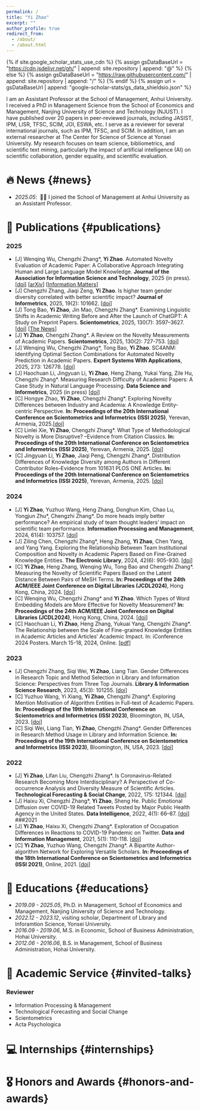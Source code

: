 ```yaml
---
permalink: /
title: "Yi Zhao"
excerpt: ""
author_profile: true
redirect_from: 
  - /about/
  - /about.html
---
```


{% if site.google_scholar_stats_use_cdn %}
{% assign gsDataBaseUrl = "https://cdn.jsdelivr.net/gh/" | append: site.repository | append: "@" %}
{% else %}
{% assign gsDataBaseUrl = "https://raw.githubusercontent.com/" | append: site.repository | append: "/" %}
{% endif %}
{% assign url = gsDataBaseUrl | append: "google-scholar-stats/gs_data_shieldsio.json" %}

<span class='anchor' id='about-me'></span>

I am an Assistant Professor at the School of Management, Anhui University. I received a PhD in Management Science from the School of Economics and Management, Nanjing University of Science and Technology (NJUST). I have published over 20 papers in peer-reviewed journals, including JASIST, IPM, LISR, TFSC, SCIM, JOI, ESWA, etc. I serve as a reviewer for several international journals, such as IPM, TFSC, and SCIM. In addition, I am an external researcher at The Center for Science of Science at Yonsei University. My research focuses on team science, bibliometrics, and scientific text mining, particularly the impact of artificial intelligence (AI) on scientific collaboration, gender equality, and scientific evaluation.


# 🔥 News {#news}
- *2025.05*: &nbsp;🎉🎉 I joined the School of Management at Anhui University as an Assistant Professor. 


# 📝 Publications {#publications}
### 2025
- [J] Wenqing Wu, Chengzhi Zhang*, **Yi Zhao**. Automated Novelty Evaluation of Academic Paper: A Collaborative Approach Integrating Human and Large Language Model Knowledge. **Journal of the Association for Information Science and Technology**, 2025 (in press). [[doi](https://asistdl.onlinelibrary.wiley.com/doi/10.1002/asi.70005?af=R)] [[arXiv](https://arxiv.org/abs/2507.11330)] [[Information Matters](https://informationmatters.org/2025/07/assess-novelty-in-academic-research-a-human-ai-collaborative-approach/)]
- [J] Chengzhi Zhang, Jiaqi Zeng, **Yi Zhao**. Is higher team gender diversity correlated with better scientific impact? **Journal of Informetrics**, 2025, 19(2): 101662. [[doi](https://www.sciencedirect.com/science/article/pii/S1751157725000264?via%3Dihub)]
- [J] Tong Bao, **Yi Zhao**, Jin Mao, Chengzhi Zhang*. Examining Linguistic Shifts in Academic Writing Before and After the Launch of ChatGPT: A Study on Preprint Papers. **Scientometrics**, 2025, 130(7): 3597–3627. [[doi](https://link.springer.com/article/10.1007/s11192-025-05341-y)] [[The News](https://www.timeshighereducation.com/news/ais-hyperbole-making-journal-abstracts-harder-read)]
- [J] **Yi Zhao**, Chengzhi Zhang*. A Review on the Novelty Measurements of Academic Papers. **Scientometrics**, 2025, 130(2): 727-753. [[doi](https://link.springer.com/article/10.1007/s11192-025-05234-0)]
- [J] Wenqing Wu, Chengzhi Zhang*, Tong Bao, **Yi Zhao**. SC4ANM: Identifying Optimal Section Combinations for Automated Novelty Prediction in Academic Papers. **Expert Systems With Applications**, 2025, 273: 126778. [[doi](https://www.sciencedirect.com/science/article/pii/S0957417425004002?via%3Dihub)]
- [J] Haochuan Li, Jingyuan Li, **Yi Zhao**, Heng Zhang, Yukai Yang, Zile Hu, Chengzhi Zhang*. Measuring Research Difficulty of Academic Papers: A Case Study in Natural Language Processing. **Data Science and Informetrics**, 2025 (in press) [[doi](https://www.sciencedirect.com/science/article/pii/S2694610625000396?via%3Dihub)]
- [C] Hongye Zhao, **Yi Zhao**, Chengzhi Zhang*. Exploring Novelty Differences between Industry and Academia: A Knowledge Entity-centric Perspective. **In: Proceedings of the 20th International Conference on Scientometrics and Informetrics (ISSI 2025)**, Yerevan, Armenia, 2025.[[doi](https://issi2025.iiap.sci.am/wp-content/uploads/2025/07/29.-Zhao_fp_issi2025_115.pdf)]
- [C] Linlei Xie, **Yi Zhao**, Chengzhi Zhang*. What Type of Methodological Novelty is More Disruptive? –Evidence from Citation Classics. **In: Proceedings of the 20th International Conference on Scientometrics and Informetrics (ISSI 2025)**, Yerevan, Armenia, 2025. [[doi](https://issi2025.iiap.sci.am/wp-content/uploads/2025/07/90.-Xie_fp_issi2025_184.pdf)]
- [C] Jingyuan Li, **Yi Zhao**, Jiaqi Peng, Chengzhi Zhang*. Distribution Differences of Knowledge Diversity among Authors in Different Contributor Roles–Evidence from 101631 PLOS ONE Articles. **In: Proceedings of the 20th International Conference on Scientometrics and Informetrics (ISSI 2025)**, Yerevan, Armenia, 2025. [[doi](https://issi2025.iiap.sci.am/wp-content/uploads/2025/07/18%e2%80%a4-Li_rp_issi2025_192.pdf)]
### 2024
- [J] **Yi Zhao**, Yuzhuo Wang, Heng Zhang, Donghun Kim, Chao Lu, Yongjun Zhu*, Chengzhi Zhang*. Do more heads imply better performance? An empirical study of team thought leaders’ impact on scientific team performance. **Information Processing and Management**, 2024, 61(4): 103757. [[doi](https://www.sciencedirect.com/science/article/pii/S0306457324001171?via%3Dihub)]
- [J] Ziling Chen, Chengzhi Zhang*, Heng Zhang, **Yi Zhao**, Chen Yang, and Yang Yang. Exploring the Relationship Between Team Institutional Composition and Novelty in Academic Papers Based on Fine-Grained Knowledge Entities. **The Electronic Library**, 2024, 42(6): 905-930. [[doi](https://www.emerald.com/el/article-abstract/42/6/905/1213552/Exploring-the-relationship-between-team?redirectedFrom=fulltext)]
- [C] **Yi Zhao**, Heng Zhang, Wenqing Wu, Tong Bao and Chengzhi Zhang*. Measuring the Novelty of Scientific Papers Based on the Latent Distance Between Pairs of MeSH Terms. **In: Proceedings of the 24th ACM/IEEE Joint Conference on Digital Libraries (JCDL2024)**, Hong Kong, China, 2024. [[doi](https://dl.acm.org/doi/10.1145/3677389.3702533)]
- [C] Wenqing Wu, Chengzhi Zhang* and **Yi Zhao**. Which Types of Word Embedding Models are More Effective for Novelty Measurement? **In: Proceedings of the 24th ACM/IEEE Joint Conference on Digital Libraries (JCDL2024)**, Hong Kong, China, 2024. [[doi](https://dl.acm.org/doi/10.1145/3677389.3702491)]
- [C] Haochuan Li, **Yi Zhao**, Heng Zhang, Yukuai Yang, Chengzhi Zhang*. The Relationship between the Scale of Fine-grained Knowledge Entities in Academic Articles and Articles’ Academic Impact. In: iConference 2024 Posters. March 15-18, 2024, Online.  [[pdf](https://www.ideals.illinois.edu/items/129994)]
### 2023
- [J] Chengzhi Zhang, Siqi Wei, **Yi Zhao**, Liang Tian. Gender Differences in Research Topic and Method Selection in Library and Information Science: Perspectives from Three Top Journals. **Library & Information Science Research**, 2023, 45(3): 101255. [[doi](https://www.sciencedirect.com/science/article/pii/S0740818823000312?via%3Dihub)]
- [C] Yuzhuo Wang, Yi Xiang, **Yi Zhao**, Chengzhi Zhang*. Exploring Mention Motivation of Algorithm Entities in Full-text of Academic Papers. **In: Proceedings of the 19th International Conference on Scientometrics and Informetrics (ISSI 2023)**, Bloomington, IN, USA, 2023. [[doi](https://zenodo.org/records/10651565)]
- [C] Siqi Wei, Liang Tian, **Yi Zhao**, Chengzhi Zhang*. Gender Differences in Research Method Usage in Library and Information Science. **In: Proceedings of the 19th International Conference on Scientometrics and Informetrics (ISSI 2023)**, Bloomington, IN, USA, 2023. [[doi](https://zenodo.org/records/10651735)]
### 2022
- [J] **Yi Zhao**, Lifan Liu, Chengzhi Zhang*. Is Coronavirus-Related Research Becoming More Interdisciplinary? A Perspective of Co-occurrence Analysis and Diversity Measure of Scientific Articles. **Technological Forecasting & Social Change**, 2022, 175: 121344. [[doi](https://www.sciencedirect.com/science/article/pii/S0040162521007757?via%3Dihub)]
- [J] Haixu Xi, Chengzhi Zhang*, **Yi Zhao**, Sheng He. Public Emotional Diffusion over COVID-19 Related Tweets Posted by Major Public Health Agency in the United States. **Data Intelligence**, 2022, 4(1): 66–87. [[doi](https://www.sciengine.com/DI/doi/10.1162/dint_a_00101)]
###2021
- [J] **Yi Zhao**, Haixu Xi, Chengzhi Zhang*. Exploration of Occupation Differences in Reactions to COVID-19 Pandemic on Twitter. **Data and Information Management**, 2021, 5(1): 110-118. [[doi](https://www.sciencedirect.com/science/article/pii/S2543925122000262?via%3Dihub)]
- [C] **Yi Zhao**, Yuzhuo Wang, Chengzhi Zhang*. A Bipartite Author-algorithm Network for Exploring Versatile Scholars. **In: Proceedings of the 18th International Conference on Scientometrics and Informetrics (ISSI 2021)**, Online, 2021. [[doi](https://chengzhizhang.github.io/research/video/issi_poster_meng.pdf)]

# 📖 Educations {#educations}
- *2019.09 - 2025.05*, Ph.D. in Management, School of Economics and Management, Nanjing University of Science and Technology.
- *2022.12 - 2023.12*, visiting scholar, Department of Library and Inforamtion Science, Yonsei University.
- *2016.09 - 2019.06*, M.S. in Economic, School of Business Administration, Hohai University.
- *2012.06 - 2016.06*, B.S. in Management, School of Business Administration, Hohai University.

# 💬 Academic Service {#invited-talks}
### Reviewer
- Information Processing & Management
- Technological Forecasting and Social Change
- Scientometrics
- Acta Psychologica


# 💻 Internships {#internships}
# 🎖 Honors and Awards {#honors-and-awards}

